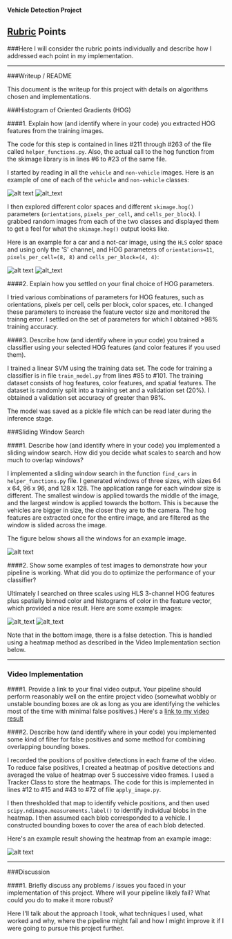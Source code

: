**Vehicle Detection Project**

[//]: # (Image References)
[image1]: ./vehicles/GTI_MiddleClose/image0000.png
[image2]: ./non-vehicles/GTI/image59.png
[image3]: ./car_hog_Schannel.png
[image4]: ./notcar_hog_Schannel.png
[image5]: ./output_images/allboxes_test4.jpg
[image6]: ./output_images/detections_test4.jpg
[image7]: ./output_images/detections_test6.jpg
[image8]: ./output_images/detections_test3.jpg
[image9]: ./output_images/heatmap_test4.jpg
[video1]: ./output_videos/project_video_tracking.mp4

## [Rubric](https://review.udacity.com/#!/rubrics/513/view) Points
###Here I will consider the rubric points individually and describe how I addressed each point in my implementation.  

---
###Writeup / README

This document is the writeup for this project with details on algorithms chosen and implementations.

###Histogram of Oriented Gradients (HOG)

####1. Explain how (and identify where in your code) you extracted HOG features from the training images.

The code for this step is contained in lines #211 through #263 of the file called `helper_functions.py`.  Also, the actual call to the hog function from the skimage library is in lines #6 to #23 of the same file.

I started by reading in all the `vehicle` and `non-vehicle` images.  Here is an example of one of each of the `vehicle` and `non-vehicle` classes:

![alt text][image1]
![alt_text][image2]

I then explored different color spaces and different `skimage.hog()` parameters (`orientations`, `pixels_per_cell`, and `cells_per_block`).  I grabbed random images from each of the two classes and displayed them to get a feel for what the `skimage.hog()` output looks like.

Here is an example for a car and a not-car image, using the `HLS` color space and using only the 'S' channel, and HOG parameters of `orientations=11`, `pixels_per_cell=(8, 8)` and `cells_per_block=(4, 4)`:


![alt text][image3]
![alt_text][image4]

####2. Explain how you settled on your final choice of HOG parameters.

I tried various combinations of parameters for HOG features, such as orientations, pixels per cell, cells per block, color spaces, etc. I changed these parameters to increase the feature vector size and monitored the trainng error. I settled on the set of parameters for which I obtained >98% training accuracy.

####3. Describe how (and identify where in your code) you trained a classifier using your selected HOG features (and color features if you used them).

I trained a linear SVM using the training data set. The code for training a classifier is in file `train_model.py` from lines #85 to #101. The training dataset consists of hog features, color features, and spatial features. The dataset is randomly split into a training set and a validation set (20%). I obtained a validation set accuracy of greater than 98%. 

The model was saved as a pickle file which can be read later during the inference stage. 

###Sliding Window Search

####1. Describe how (and identify where in your code) you implemented a sliding window search.  How did you decide what scales to search and how much to overlap windows?

I implemented a sliding window search in the function `find_cars` in `helper_functions.py` file. I generated windows of three sizes, with sizes 64 x 64, 96 x 96, and 128 x 128. The application range for each window size is different. The smallest window is applied towards the middle of the image, and the largest window is applied towards the bottom. This is because the vehicles are bigger in size, the closer they are to the camera.
The hog features are extracted once for the entire image, and are filtered as the window is slided across the image.

The figure below shows all the windows for an example image.

![alt text][image5]

####2. Show some examples of test images to demonstrate how your pipeline is working.  What did you do to optimize the performance of your classifier?

Ultimately I searched on three scales using HLS 3-channel HOG features plus spatially binned color and histograms of color in the feature vector, which provided a nice result.  Here are some example images:

![alt_text][image7]
![alt_text][image8]

Note that in the bottom image, there is a false detection. This is handled using a heatmap method as described in the Video Implementation section below.

---

### Video Implementation

####1. Provide a link to your final video output.  Your pipeline should perform reasonably well on the entire project video (somewhat wobbly or unstable bounding boxes are ok as long as you are identifying the vehicles most of the time with minimal false positives.)
Here's a [link to my video result](./output_videos/project_video_tracking.mp4)


####2. Describe how (and identify where in your code) you implemented some kind of filter for false positives and some method for combining overlapping bounding boxes.

I recorded the positions of positive detections in each frame of the video.  
To reduce false positives, I created a heatmap of positive detections and averaged the value of heatmap over 5 successive video frames. I used a Tracker Class to store the heatmaps. The code for this is implemented in lines #12 to #15 and #43 to #72 of file `apply_image.py`. 

I then thresholded that map to identify vehicle positions, and then used `scipy.ndimage.measurements.label()` to identify individual blobs in the heatmap.  I then assumed each blob corresponded to a vehicle.  I constructed bounding boxes to cover the area of each blob detected. 

Here's an example result showing the heatmap from an example image:

![alt text][image9]

---

###Discussion

####1. Briefly discuss any problems / issues you faced in your implementation of this project.  Where will your pipeline likely fail?  What could you do to make it more robust?

Here I'll talk about the approach I took, what techniques I used, what worked and why, where the pipeline might fail and how I might improve it if I were going to pursue this project further.  

